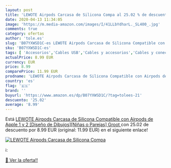 ```yaml
---
layout: post
title: 'LEWOTE Airpods Carcasa de Silicona Compa al 25.02 % de descuento'
date: 2020-04-13 11:34:05
image: 'https://m.media-amazon.com/images/I/41LLbYdharL._SL400_.jpg'
comments: true
category: ofertas
author: 'tole.es'
slug: 'B07YXWSD1C-es LEWOTE Airpods Carcasa de Silicona Compatible con Airpods...'
sku: 'B07YXWSD1C-es'
tags: [ 'Accesorios','Cables USB','Cables y accesorios','Cables y conectores','Informática','apple', ]
actualPrice: 8.99 EUR
currency: EUR
price: 8.99
comparePrice: 11.99 EUR
prodname: 'LEWOTE Airpods Carcasa de Silicona Compatible con Airpods de Apple 1 y 2 [Diseño de Dibujos][Niñas o Parejas]  Groot '
country: 'es'
flag: '🇪🇸'
brand: ''
buyurl: 'https://www.amazon.es/dp/B07YXWSD1C/?tag=tolees-21'
descuento: '25.02'
average: '8.99'
---
```


Está [LEWOTE Airpods Carcasa de Silicona Compatible con Airpods de Apple 1 y 2 [Diseño de Dibujos][Niñas o Parejas]  Groot ](https://www.amazon.es/dp/B07YXWSD1C/?tag=tolees-21) con 25.02 de descuento por 8.99 EUR (original: 11.99 EUR) en el siguiente enlace!

[![LEWOTE Airpods Carcasa de Silicona Compa](https://m.media-amazon.com/images/I/41LLbYdharL._SL400_.jpg)](https://www.amazon.es/dp/B07YXWSD1C/?tag=tolees-21)

ℹ️:


[🛒 Ver la oferta!!](https://www.amazon.es/dp/B07YXWSD1C/?tag=tolees-21)
